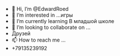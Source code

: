 - 👋 Hi, I’m @EdwardRoed
- 👀 I’m interested in ...игры
- 🌱 I’m currently learning 
В младшой школе
- 💞️ I’m looking to collaborate on ...
- Друзей
- 📫 How to reach me ...
- +79135239192

<!---
EdwardRoed/EdwardRoed is a ✨ special ✨ repository because its `README.md` (this file) appears on your GitHub profile.
You can click the Preview link to take a look at your changes.
--->
